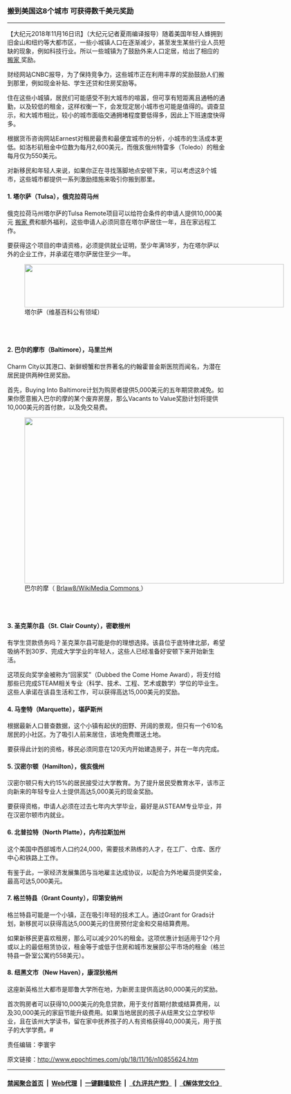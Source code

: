 ### 搬到美国这8个城市 可获得数千美元奖励
------------------------

<p>
 【大纪元2018年11月16日讯】（大纪元记者夏雨编译报导）随着美国年轻人蜂拥到旧金山和纽约等大都市区，一些小城镇人口在逐渐减少，甚至发生某些行业人员短缺的现象，例如科技行业。所以一些城镇为了鼓励外来人口定居，给出了相应的
 <a href="http://www.epochtimes.com/gb/tag/%E6%90%AC%E5%AE%B6.html">
  搬家
 </a>
 奖励。
</p>
<p>
 财经网站CNBC报导，为了保持竞争力，这些城市正在利用丰厚的奖励鼓励人们搬到那里，例如现金补贴、学生还贷和住房奖励等。
</p>
<p>
 住在这些小城镇，居民们可能感受不到大城市的喧嚣，但可享有短距离且通畅的通勤，以及较低的租金，这样权衡一下，会发现定居小城市也可能是值得的。调查显示，和大城市相比，较小的城市面临交通拥堵程度要低得多，因此上下班速度快得多。
</p>
<p>
 根据货币咨询网站Earnest对租房最贵和最便宜城市的分析，小城市的生活成本更低。如洛杉矶租金中位数为每月2,600美元，而俄亥俄州特雷多（Toledo）的租金每月仅为550美元。
</p>
<p>
 对新移民和年轻人来说，如果你正在寻找落脚地点安顿下来，可以考虑这8个城市，这些城市都提供一系列激励措施来吸引你搬到那里。
</p>
<h4>
 1. 塔尔萨（Tulsa），俄克拉荷马州
</h4>
<p>
 俄克拉荷马州塔尔萨的Tulsa Remote项目可以给符合条件的申请人提供10,000美元
 <a href="http://www.epochtimes.com/gb/tag/%E6%90%AC%E5%AE%B6.html">
  搬家
 </a>
 费和额外福利，这些申请人必须同意在塔尔萨居住一年，且在家远程工作。
</p>
<p>
 要获得这个项目的申请资格，必须提供就业证明，至少年满18岁，为在塔尔萨以外的企业工作，并承诺在塔尔萨居住至少一年。
</p>
<figure class="wp-caption aligncenter" id="attachment_10855651" style="width: 600px">
 <a href="http://i.epochtimes.com/assets/uploads/2018/11/Tulsa11thtodowntownmorepanoramic.jpg">
  <img alt="" class="size-large wp-image-10855651" height="100" src="http://i.epochtimes.com/assets/uploads/2018/11/Tulsa11thtodowntownmorepanoramic-600x100.jpg" width="600"/>
 </a>
 <br/><figcaption class="wp-caption-text">
  塔尔萨（维基百科公有领域）
 </figcaption><br/>
</figure><br/>
<h4>
 2. 巴尔的摩市（Baltimore），马里兰州
</h4>
<p>
 Charm City以其港口、新鲜螃蟹和世界著名的约翰霍普金斯医院而闻名，为潜在居民提供两种住房奖励。
</p>
<p>
 首先，Buying Into Baltimore计划为购房者提供5,000美元的五年期贷款减免。如果你愿意搬入巴尔的摩的某个废弃房屋，那么Vacants to Value奖励计划将提供10,000美元的首付款，以及免交易费。
</p>
<figure class="wp-caption aligncenter" id="attachment_10855657" style="width: 600px">
 <a href="http://i.epochtimes.com/assets/uploads/2018/11/Baltimorewashingtonmonument.jpg">
  <img alt="" class="size-large wp-image-10855657" height="384" src="http://i.epochtimes.com/assets/uploads/2018/11/Baltimorewashingtonmonument-600x384.jpg" width="600"/>
 </a>
 <br/><figcaption class="wp-caption-text">
  巴尔的摩（
  <a href="https://commons.wikimedia.org/wiki/File:Baltimorewashingtonmonument.jpg">
   Brlaw8/WikiMedia Commons
  </a>
  ）
 </figcaption><br/>
</figure><br/>
<h4>
 3. 圣克莱尔县（St. Clair County），密歇根州
</h4>
<p>
 有学生贷款债务吗？圣克莱尔县可能是你的理想选择。该县位于底特律北部，希望吸纳不到30岁、完成大学学业的年轻人，这些人已经准备好安顿下来开始新生活。
</p>
<p>
 这项反向奖学金被称为“回家奖”（Dubbed the Come Home Award），将支付给那些已完成STEAM相关专业（科学、技术、工程、艺术或数学）学位的毕业生。这些人承诺在该县生活和工作，可以获得高达15,000美元的奖励。
</p>
<h4>
 4. 马奎特（Marquette），堪萨斯州
</h4>
<p>
 根据最新人口普查数据，这个小镇有起伏的田野、开阔的景观，但只有一个610名居民的小社区。为了吸引人前来居住，该地免费赠送土地。
</p>
<p>
 要获得此计划的资格，移民必须同意在120天内开始建造房子，并在一年内完成。
</p>
<h4>
 5. 汉密尔顿（Hamilton），俄亥俄州
</h4>
<p>
 汉密尔顿只有大约15%的居民接受过大学教育。为了提升居民受教育水平，该市正向新来的年轻专业人士提供高达5,000美元的现金奖励。
</p>
<p>
 要获得资格，申请人必须在过去七年内大学毕业，最好是从STEAM专业毕业，并在汉密尔顿市内就业。
</p>
<h4>
 6. 北普拉特（North Platte），内布拉斯加州
</h4>
<p>
 这个美国中西部城市人口约24,000，需要技术熟练的人才，在工厂、仓库、医疗中心和铁路上工作。
</p>
<p>
 有鉴于此，一家经济发展集团与当地雇主达成协议，以配合为外地雇员提供奖金，最高可达5,000美元。
</p>
<h4>
 7. 格兰特县（Grant County），印第安纳州
</h4>
<p>
 格兰特县可能是一个小镇，正在吸引年轻的技术工人。通过Grant for Grads计划，新移民可以获得高达5,000美元的住房预付定金和交易结算费用。
</p>
<p>
 如果新移民更喜欢租房，那么可以减少20%的租金。这项优惠计划适用于12个月或以上的最低租赁协议，租金等于或低于住房和城市发展部公平市场的租金（格兰特县一卧室公寓约558美元）。
</p>
<h4>
 8. 纽黑文市（New Haven），康涅狄格州
</h4>
<p>
 这座新英格兰大都市是耶鲁大学所在地，为新房主提供高达80,000美元的奖励。
</p>
<p>
 首次购房者可以获得10,000美元的免息贷款，用于支付首期付款或结算费用，以及30,000美元的家庭节能升级费用。如果当地居民的孩子从纽黑文公立学校毕业，且在该州大学读书，留在家中抚养孩子的人有资格获得40,000美元，用于孩子的大学学费。#
</p>
<p>
 责任编辑：李寰宇
</p>

原文链接：http://www.epochtimes.com/gb/18/11/16/n10855624.htm


------------------------
#### [禁闻聚合首页](https://github.com/gfw-breaker/banned-news/blob/master/README.md) &nbsp;|&nbsp; [Web代理](https://github.com/gfw-breaker/open-proxy/blob/master/README.md) &nbsp;|&nbsp; [一键翻墙软件](https://github.com/gfw-breaker/nogfw/blob/master/README.md) &nbsp;|&nbsp; [《九评共产党》](https://github.com/gfw-breaker/9ping.md/blob/master/README.md#九评之一评共产党是什么) &nbsp;|&nbsp; [《解体党文化》](https://github.com/gfw-breaker/jtdwh.md/blob/master/README.md#绪论)